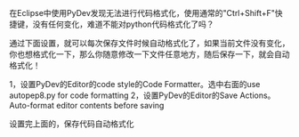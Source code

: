 在Eclipse中使用PyDev发现无法进行代码格式化，使用通常的"Ctrl+Shift+F"快捷键，没有任何变化，难道不能对python代码格式化了吗？

通过下面设置，就可以每次保存文件时候自动格式化了，如果当前文件没有变化，你也想格式化一下，那么你随意修改一下文件任意地方，随后保存一下，就会自动格式化！

1，设置PyDev的Editor的code style的Code Formatter。选中右面的use autopep8.py for code formatting
2，设置PyDev的Editor的Save Actions。Auto-format editor contents before saving

设置完上面的，保存代码自动格式化


